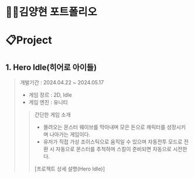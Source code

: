 # 🙎‍♂김양현 포트폴리오

# 📋Project

## 1. Hero Idle(히어로 아이들)

> 개발기간 : 2024.04.22 ~ 2024.05.17
> - 게임 장르 : 2D, Idle
> - 게임 엔진 : 유니티
>> 간단한 게임 소개
>> - 몰려오는 몬스터 웨이브를 막아내며 모은 돈으로 캐릭터를 성장시키며 나아가는 게임이다.
>> - 유저가 직접 가상 조이스틱으로 움직일 수 있으며 자동전투 모드로 전환 시 자동으로 몬스터를 추적하며 스킬이 준비되면 자동으로 시전한다.
>> 
>> [프로젝트 상세 설명(Hero Idle)]

